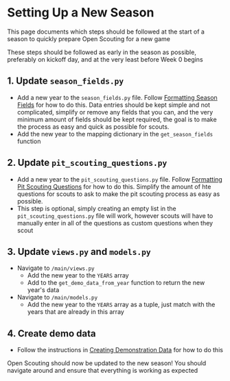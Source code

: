 # Setting Up a New Season

This page documents which steps should be followed at the start of a season to quickly prepare Open Scouting for a new game

These steps should be followed as early in the season as possible, preferably on kickoff day, and at the very least before Week 0 begins

## 1. Update `season_fields.py`
- Add a new year to the `season_fields.py` file. Follow [Formatting Season Fields](./Formatting_Season_Fields.md) for how to do this. Data entries should be kept simple and not complicated, simplify or remove any fields that you can, and the very minimum amount of fields should be kept required, the goal is to make the process as easy and quick as possible for scouts.
- Add the new year to the mapping dictionary in the `get_season_fields` function

## 2. Update `pit_scouting_questions.py`
- Add a new year to the `pit_scouting_questions.py` file. Follow [Formatting Pit Scouting Questions](./Formatting_Pit_Scouting_Questions.md) for how to do this. Simplify the amount of hte questions for scouts to ask to make the pit scouting process as easy as possible.
- This step is optional, simply creating an empty list in the `pit_scouting_questions.py` file will work, however scouts will have to manually enter in all of the questions as custom questions when they scout

## 3. Update `views.py` and `models.py`
- Navigate to `/main/views.py`
  - Add the new year to the `YEARS` array
  - Add to the `get_demo_data_from_year` function to return the new year's data
- Navigate to `/main/models.py`
  - Add the new year to the `YEARS` array as a tuple, just match with the years that are already in this array

## 4. Create demo data
- Follow the instructions in [Creating Demonstration Data](./Creating_Demonstration_Data.md) for how to do this

Open Scouting should now be updated to the new season! You should navigate around and ensure that everything is working as expected